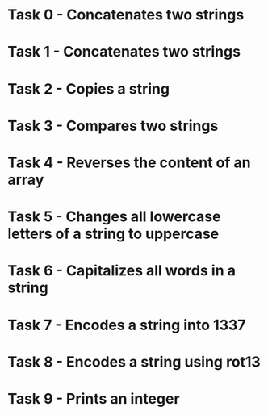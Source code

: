 # Task 0 - Concatenates two strings
# Task 1 - Concatenates two strings
# Task 2 - Copies a string
# Task 3 - Compares two strings
# Task 4 - Reverses the content of an array
# Task 5 - Changes all lowercase letters of a string to uppercase
# Task 6 - Capitalizes all words in a string
# Task 7 - Encodes a string into 1337
# Task 8 - Encodes a string using rot13
# Task 9 - Prints an integer
